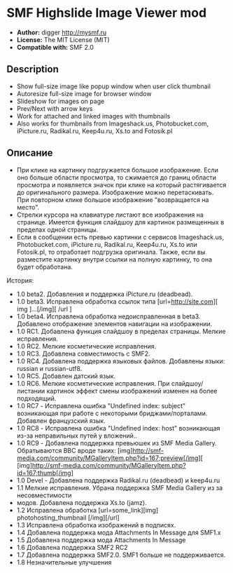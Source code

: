# SMF Highslide Image Viewer mod
* **Author:** digger http://mysmf.ru
* **License:** The MIT License (MIT)
* **Compatible with:** SMF 2.0

## Description
* Show full-size image like popup window when user click thumbnail
* Autoresize full-size image for browser window
* Slideshow for images on page
* Prev/Next with arrow keys
* Work for attached and linked images with thumbnails
* Also works for thumbnails from Imageshack.us, Photobucket.com, iPicture.ru, Radikal.ru, Keep4u.ru, Xs.to and Fotosik.pl

## Описание
* При клике на картинку подгружается большое изображение. Если оно больше области просмотра, то сжимается до границ области просмотра и появляется значок при клике на который растягивается до оригинального размера. Изображение можно перетаскивать. При повторном клике большое изображение "возвращается на место".
* Стрелки курсора на клавиатуре листают все изображения на странице. Имеется функция слайдшоу для картинок размещенных в пределах одной страницы.
* Если в сообщении есть превью картинки с сервисов Imageshack.us, Photobucket.com, iPicture.ru, Radikal.ru, Keep4u.ru, Xs.to или Fotosik.pl, то отработает подгрузка оригинала. Также, если вы разместите картинку внутри ссылки на полную картинку, то она будет обработана.

История:
* 1.0 beta2. Добавления и поддержка iPicture.ru (deadbead).
* 1.0 beta3. Исправлена обработка ссылок типа [url=http://site.com][ img ]...[/img][ /url ]
* 1.0 beta4. Исправлена обработка недоисправленная в beta3. Добавлено отображение элементов навигации на изображении.
* 1.0 RC1. Добавлена функция слайдшоу в пределах страницы. Мелкие исправления.
* 1.0 RC2. Мелкие косметические исправления.
* 1.0 RC3. Добавлена совместимость с SMF2.
* 1.0 RC4. Добавлена поддержка языковых файлов. Добавлены языки: russian и russian-utf8.
* 1.0 RC5. Добавлен датский язык.
* 1.0 RC6. Мелкие косметические исправления. При слайдшоу/листании картинок эффект смены изображений изменен на более подходящий.
* 1.0 RC7 - Исправлена ошибка "Undefined index:  subject" возникающая при работе с некоторыми бриджами/порталами. Добавлен французский язык.
* 1.0 RC8 - Исправлена ошибка "Undefined index:  host" возникающая из-за неправильных путей у вложений..
* 1.0 RC9 - Добавлена поддержка превьюшек из SMF Media Gallery.
Обратываются BBC вроде таких:
[img]http://smf-media.com/community/MGalleryItem.php?id=167;preview[/img][
[img]http://smf-media.com/community/MGalleryItem.php?id=167;thumb[/img]
* 1.0 Devel - Добавлена поддержка Radikal.ru (deadbead) и keep4u.ru
* 1.1 Мелкие исправления. Убрана поддержка SMF Media Gallery из за несовместимости 
* модов. Добавлена поддержка Xs.to (jamz).
* 1.2 Исправлена обработка [url=some_link][img] photohosting_thumbnail [/img][/url]
* 1.3 Исправлена обработка изображений в подписях.                                                                                                       
* 1.4 Добавлена поддержка мода Attachments In Message для SMF1.x
* 1.5 Добавлена поддержка мода Attachments In Message
* 1.6 Добавлена поддержка SMF2 RC2
* 1.7 Добавлена поддержка SMF2.0. SMF1 больше не поддерживается.
* 1.8 Незначительные улучшения